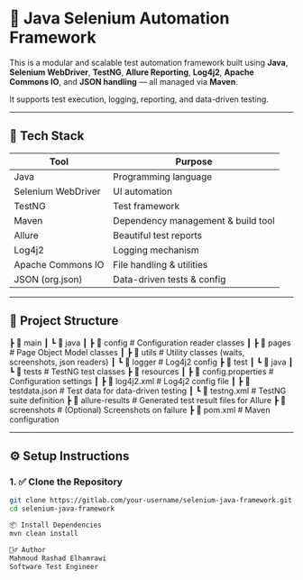 # 🧪 Java Selenium Automation Framework

This is a modular and scalable test automation framework built using **Java**, **Selenium WebDriver**, **TestNG**, **Allure Reporting**, **Log4j2**, **Apache Commons IO**, and **JSON handling** — all managed via **Maven**.

It supports test execution, logging, reporting, and data-driven testing.

---

## 🚀 Tech Stack

| Tool              | Purpose                              |
|-------------------|--------------------------------------|
| Java              | Programming language                 |
| Selenium WebDriver| UI automation                        |
| TestNG            | Test framework                       |
| Maven             | Dependency management & build tool   |
| Allure            | Beautiful test reports               |
| Log4j2            | Logging mechanism                    |
| Apache Commons IO | File handling & utilities            |
| JSON (org.json)   | Data-driven tests & config           |

---

## 📁 Project Structure


┣ 📂 main
┃ ┗ 📂 java
┃ ┣ 📂 config # Configuration reader classes
┃ ┣ 📂 pages # Page Object Model classes
┃ ┣ 📂 utils # Utility classes (waits, screenshots, json readers)
┃ ┗ 📂 logger # Log4j2 config
┣ 📂 test
┃ ┗ 📂 java
┃ ┗ 📂 tests # TestNG test classes
┣ 📂 resources
┃ ┣ 📄 config.properties # Configuration settings
┃ ┣ 📄 log4j2.xml # Log4j2 config file
┃ ┣ 📄 testdata.json # Test data for data-driven testing
┃ ┗ 📄 testng.xml # TestNG suite definition
┣ 📂 allure-results # Generated test result files for Allure
┣ 📂 screenshots # (Optional) Screenshots on failure
┣ 📄 pom.xml # Maven configuration


---

## ⚙️ Setup Instructions

### 1. ✅ Clone the Repository

```bash
git clone https://gitlab.com/your-username/selenium-java-framework.git
cd selenium-java-framework

📦 Install Dependencies
mvn clean install

🙋‍♂️ Author
Mahmoud Rashad Elhamrawi
Software Test Engineer
